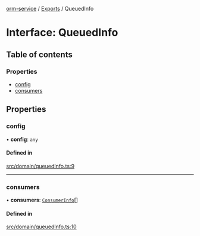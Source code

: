 [orm-service](../README.md) / [Exports](../modules.md) / QueuedInfo

# Interface: QueuedInfo

## Table of contents

### Properties

- [config](QueuedInfo.md#config)
- [consumers](QueuedInfo.md#consumers)

## Properties

### config

• **config**: `any`

#### Defined in

[src/domain/queuedInfo.ts:9](https://github.com/lambda-orm/lambdaorm-svc/blob/6d9193f/src/domain/queuedInfo.ts#L9)

___

### consumers

• **consumers**: [`ConsumerInfo`](ConsumerInfo.md)[]

#### Defined in

[src/domain/queuedInfo.ts:10](https://github.com/lambda-orm/lambdaorm-svc/blob/6d9193f/src/domain/queuedInfo.ts#L10)
